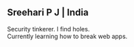 ## Sreehari P J | India

Security tinkerer. I find holes.\
Currently learning how to break web apps.
